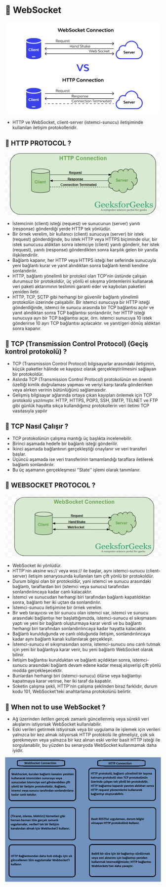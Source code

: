 # 🎯 WebSocket

<img src="https://github.com/rasitesdmr/springboot-websocket/blob/master/image/ws1.png">

* HTTP ve WebSocket, client-server (istemci-sunucu) iletişiminde kullanılan iletişim protokolleridir.

## 📌 HTTP PROTOCOL ?

<img src="https://github.com/rasitesdmr/springboot-websocket/blob/master/image/http1.png">

* İstemcinin (client) isteği (request) ve sunucunun (server) yanıtı (response) gönderdiği yerde HTTP tek yönlüdür.
* Bir örnek verelim, bir kullanıcı (client) sunucuya (server) bir istek (request) gönderdiğinde, bu istek
  HTTP veya HTTPS biçiminde olur, bir istek sunucusu aldıktan sonra istemciye (client) yanıtı gönderir,
  her istek (request), yanıtı (response) gönderdikten sonra karşılık gelen bir yanıtla ilişkilendirilir.
* Bağlantı kapanır, her HTTP veya HTTPS isteği her seferinde sunucuyla yeni bağlantı kurar ve yanıt alındıktan sonra
  bağlantı kendi kendine sonlandırılır.
* HTTP, bağlantı yönelimli bir protokol olan TCP'nin üstünde çalışan durumsuz bir protokoldür, üç yönlü el sıkışma
  yöntemlerini kullanarak veri paketi aktarımının teslimini garanti eder ve kaybolan paketleri yeniden iletir.
* HTTP, TCP, SCTP gibi herhangi bir güvenilir bağlantı yönelimli protokolün üzerinde çalışabilir. Bir istemci sunucuya
  bir HTTP isteği gönderdiğinde, istemci ile sunucu arasında bir TCP bağlantısı açılır ve yanıt alındıktan sonra TCP
  bağlantısı sonlandırılır, her HTTP isteği sunucuya ayrı bir TCP bağlantısı açar, örn. istemci sunucuya 10 istek
  gönderirse 10 ayrı TCP bağlantısı açılacaktır. ve yanıt/geri dönüş aldıktan sonra kapanır.

## 📌 TCP (Transmission Control Protocol) (Geçiş kontrol protokolü) ?

* TCP (Transmission Control Protocol) bilgisayarlar arasındaki iletişimin, küçük paketler hâlinde ve kayıpsız olarak
  gerçekleştirilmesini sağlayan bir protokoldür.
* Aslında TCP (Transmission Control Protocol) protokolünün en önemli özelliği kimlik doğrulaması yapması ve veriyi
  karşı tarafa gönderirken veya alırken verinin bütünlüğünü sağlamasıdır.
* Gelişmiş bilgisayar ağlarında ortaya çıkan kayıpları önlemek için TCP protokolü yazılmıştır.
  HTTP, HTTPS, POP3, SSH, SMTP, TELNET ve FTP gibi günlük hayatta sıkça kullandığımız protokollerin veri iletimi TCP
  vasıtasıyla yapılır

## 📌 TCP Nasıl Çalışır ?

* TCP protokolünün çalışma mantığı üç başlıkta incelenebilir.
* Birinci aşamada hedefe bir bağlantı isteği gönderilir.
* İkinci aşamada bağlantının gerçekleştiği onaylanır ve veri transferi başlar.
* Üçüncü aşamada ise veri transferinin tamamlandığı taraflara iletilerek bağlantı sonlandırılır.
* Bu üç aşamanın gerçekleşmesi ‘’State’’ işlemi olarak tanımlanır.

## 📌 WEBSOCKET PROTOCOL ?

<img src="https://github.com/rasitesdmr/springboot-websocket/blob/master/image/ws2.png">

* WebSocket iki yönlüdür.
* HTTP'nin aksine ws:// veya wss:// ile başlar, aynı istemci-sunucu (client-server) iletişim senaryosunda kullanılan tam
  çift yönlü bir protokoldür.
* Durum bilgisi olan bir protokoldür, yani istemci ve sunucu arasındaki bağlantı, taraflardan biri (istemci veya sunucu)
  tarafından sonlandırılıncaya kadar canlı kalacaktır.
* İstemci ve sunucudan herhangi biri tarafından bağlantı kapatıldıktan sonra, bağlantı her iki uçtan da sonlandırılır.
* İstemci-sunucu iletişimine bir örnek verelim.
* Bir web tarayıcısı ve bir sunucu olan istemci var, istemci ve sunucu arasındaki bağlantıyı her başlattığımızda,
  istemci-sunucu el sıkışmasını yaptı ve yeni bir bağlantı oluşturmaya karar verdi ve bu bağlantı herhangi biri
  tarafından
  sonlandırılıncaya kadar hayatta kalacaktır.
* Bağlantı kurulduğunda ve canlı olduğunda iletişim, sonlandırılıncaya kadar aynı bağlantı kanalı kullanılarak
  gerçekleşir.
* İstemci-sunucu el sıkışmasından sonra, istemci-sunucu onu canlı tutmak için yeni bir bağlantıya karar verir,
  bu yeni bağlantı WebSocket olarak bilinir.
* İletişim bağlantısı kurulduktan ve bağlantı açıldıktan sonra, istemci-sunucu arasındaki bağlantı devam edene kadar
  mesaj alışverişi çift yönlü modda gerçekleşecektir.
* Bunlardan herhangi biri (istemci-sunucu) ölürse veya bağlantıyı kapatmaya karar verirse, her iki taraf da kapatılır.
* Soketin çalışma şekli, HTTP'nin çalışma şeklinden biraz farklıdır, durum kodu 101, WebSocket'teki anahtarlama
  protokolünü belirtir.

## 📌 When not to use WebSocket ?

* Ağ üzerinden iletilen gerçek zamanlı güncellenmiş veya sürekli veri akışlarını istiyorsak WebSocket kullanılabilir.
* Eski verileri getirmek istiyorsak veya bir uygulama ile işlemek için verileri yalnızca bir kez almak istiyorsak
  HTTP protokolü ile gitmeliyiz, çok sık gerekmeyen veya yalnızca bir kez alınan eski veriler basit HTTP isteği ile
  sorgulanabilir, bu yüzden bu senaryoda WebSocket kullanmamak daha iyidir.

<img src="https://github.com/rasitesdmr/springboot-websocket/blob/master/image/ws4.png">